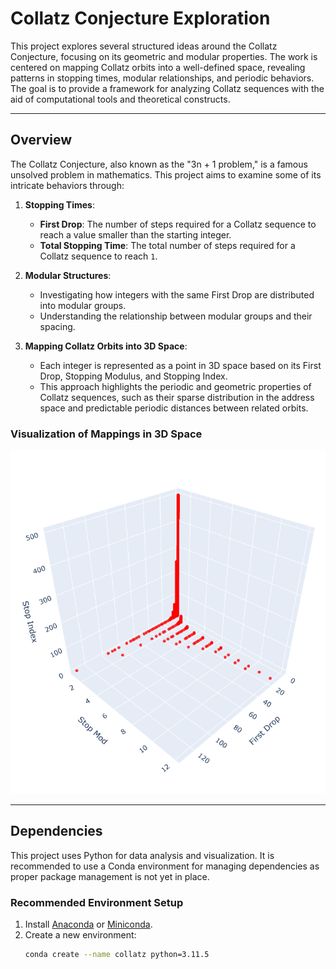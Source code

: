 # **Collatz Conjecture Exploration**

This project explores several structured ideas around the Collatz Conjecture, focusing on its geometric and modular properties. The work is centered on mapping Collatz orbits into a well-defined space, revealing patterns in stopping times, modular relationships, and periodic behaviors. The goal is to provide a framework for analyzing Collatz sequences with the aid of computational tools and theoretical constructs.

---

## **Overview**

The Collatz Conjecture, also known as the "3n + 1 problem," is a famous unsolved problem in mathematics. This project aims to examine some of its intricate behaviors through:

1. **Stopping Times**:

   - **First Drop**: The number of steps required for a Collatz sequence to reach a value smaller than the starting integer.
   - **Total Stopping Time**: The total number of steps required for a Collatz sequence to reach `1`.

2. **Modular Structures**:

   - Investigating how integers with the same First Drop are distributed into modular groups.
   - Understanding the relationship between modular groups and their spacing.

3. **Mapping Collatz Orbits into 3D Space**:
   - Each integer is represented as a point in 3D space based on its First Drop, Stopping Modulus, and Stopping Index.
   - This approach highlights the periodic and geometric properties of Collatz sequences, such as their sparse distribution in the address space and predictable periodic distances between related orbits.

### Visualization of Mappings in 3D Space

![Collatz Address Space](./images/collatz_address_space_r3_v3.png)

---

## **Dependencies**

This project uses Python for data analysis and visualization. It is recommended to use a Conda environment for managing dependencies as proper package management is not yet in place.

### **Recommended Environment Setup**

1. Install [Anaconda](https://www.anaconda.com/) or [Miniconda](https://docs.conda.io/en/latest/miniconda.html).
2. Create a new environment:
   ```bash
   conda create --name collatz python=3.11.5
   ```
